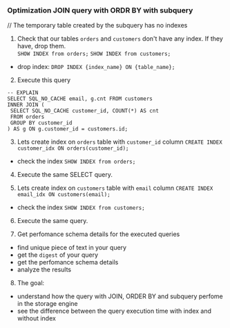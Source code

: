 ### Optimization JOIN query with ORDR BY with subquery
// The temporary table created by the subquery has no indexes

1. Check that our tables `orders` and `customers` don't have any index. If they have, drop them.   
 `SHOW INDEX from orders;`
 `SHOW INDEX from customers;`
 - drop index: 
 `DROP INDEX {index_name} ON {table_name};`

2. Execute this query
```
-- EXPLAIN
SELECT SQL_NO_CACHE email, g.cnt FROM customers
INNER JOIN (
 SELECT SQL_NO_CACHE customer_id, COUNT(*) AS cnt
 FROM orders
 GROUP BY customer_id
) AS g ON g.customer_id = customers.id;
```

3. Lets create index on `orders` table
 with `customer_id` column 
 `CREATE INDEX customer_idx ON orders(customer_id);`
 - check the index
 `SHOW INDEX from orders;` 

4. Execute the same SELECT query.

5. Lets create index on `customers` table
with `email` column
 `CREATE INDEX email_idx ON customers(email);`
 - check the index
 `SHOW INDEX from customers;`

6. Execute the same query.

7. Get perfomance schema details for the executed queries
 - find unique piece of text in your query
 - get the `digest` of your query
 - get the perfomance schema details
 - analyze the results

8. The goal:
 - understand how the query with JOIN, ORDER BY and subquery perfome in the storage engine
 - see the difference between the query execution time with index and without index
